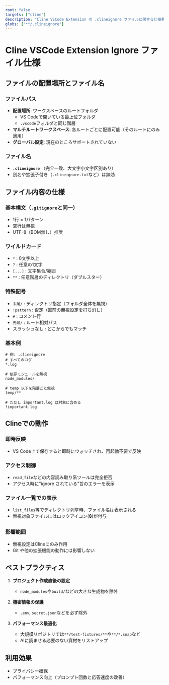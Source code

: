 ```yaml
---
root: false
targets: ["cline"]
description: "Cline VSCode Extension の .clineignore ファイルに関する仕様書"
globs: ["**/.clineignore"]
---
```


# Cline VSCode Extension Ignore ファイル仕様

## ファイルの配置場所とファイル名

### ファイルパス
- **配置場所**: ワークスペースのルートフォルダ
  - VS Codeで開いている最上位フォルダ
  - `.vscode`フォルダと同じ階層
- **マルチルートワークスペース**: 各ルートごとに配置可能（そのルートにのみ適用）
- **グローバル設定**: 現在のところサポートされていない

### ファイル名
- **`.clineignore`** （完全一致、大文字小文字区別あり）
- 別名や拡張子付き（`.clineignore.txt`など）は無効

## ファイル内容の仕様

### 基本構文（`.gitignore`と同一）
- 1行 = 1パターン
- 空行は無視
- UTF-8（BOM無し）推奨

### ワイルドカード
- `*` : 0文字以上
- `?` : 任意の1文字  
- `[...]` : 文字集合/範囲
- `**` : 任意階層のディレクトリ（ダブルスター）

### 特殊記号
- `末尾/` : ディレクトリ指定（フォルダ全体を無視）
- `!pattern` : 否定（直前の無視設定を打ち消し）
- `#` : コメント行
- `先頭/` : ルート相対パス
- スラッシュなし : どこからでもマッチ

### 基本例
```
# 例: .clineignore
# すべてのログ
*.log

# 依存モジュールを無視
node_modules/

# temp 以下を階層ごと無視
temp/**

# ただし important.log は対象に含める
!important.log
```

## Clineでの動作

### 即時反映
- VS Code上で保存すると即時にウォッチされ、再起動不要で反映

### アクセス制御
- `read_file`などの内容読み取り系ツールは完全拒否
- アクセス時に"ignore されている"旨のエラーを表示

### ファイル一覧での表示
- `list_files`等でディレクトリ列挙時、ファイル名は表示される
- 無視対象ファイルにはロックアイコン(🔒)が付与

### 影響範囲
- 無視設定はClineにのみ作用
- Git や他の拡張機能の動作には影響しない

## ベストプラクティス

1. **プロジェクト作成直後の設定**
   - `node_modules`や`build/`などの大きな生成物を除外

2. **機密情報の保護**
   - `.env`, `secret.json`などを必ず除外

3. **パフォーマンス最適化**
   - 大規模リポジトリでは`**/test-fixtures/**`や`**/*.snap`など
   - AIに読ませる必要のない資材をリストアップ

## 利用効果
- プライバシー確保
- パフォーマンス向上（プロンプト回数と応答速度の改善）
